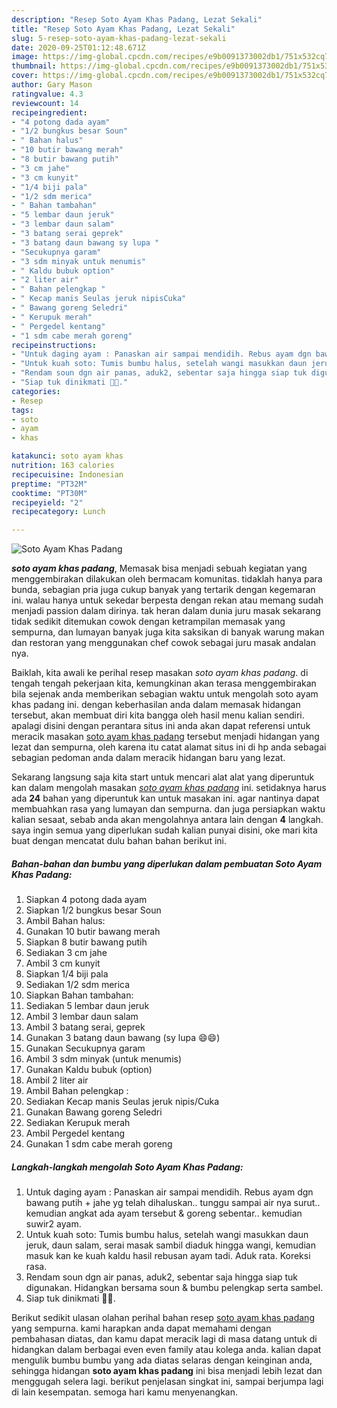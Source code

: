 ```yaml
---
description: "Resep Soto Ayam Khas Padang, Lezat Sekali"
title: "Resep Soto Ayam Khas Padang, Lezat Sekali"
slug: 5-resep-soto-ayam-khas-padang-lezat-sekali
date: 2020-09-25T01:12:48.671Z
image: https://img-global.cpcdn.com/recipes/e9b0091373002db1/751x532cq70/soto-ayam-khas-padang-foto-resep-utama.jpg
thumbnail: https://img-global.cpcdn.com/recipes/e9b0091373002db1/751x532cq70/soto-ayam-khas-padang-foto-resep-utama.jpg
cover: https://img-global.cpcdn.com/recipes/e9b0091373002db1/751x532cq70/soto-ayam-khas-padang-foto-resep-utama.jpg
author: Gary Mason
ratingvalue: 4.3
reviewcount: 14
recipeingredient:
- "4 potong dada ayam"
- "1/2 bungkus besar Soun"
- " Bahan halus"
- "10 butir bawang merah"
- "8 butir bawang putih"
- "3 cm jahe"
- "3 cm kunyit"
- "1/4 biji pala"
- "1/2 sdm merica"
- " Bahan tambahan"
- "5 lembar daun jeruk"
- "3 lembar daun salam"
- "3 batang serai geprek"
- "3 batang daun bawang sy lupa "
- "Secukupnya garam"
- "3 sdm minyak untuk menumis"
- " Kaldu bubuk option"
- "2 liter air"
- " Bahan pelengkap "
- " Kecap manis Seulas jeruk nipisCuka"
- " Bawang goreng Seledri"
- " Kerupuk merah"
- " Pergedel kentang"
- "1 sdm cabe merah goreng"
recipeinstructions:
- "Untuk daging ayam : Panaskan air sampai mendidih. Rebus ayam dgn bawang putih + jahe yg telah dihaluskan.. tunggu sampai air nya surut.. kemudian angkat ada ayam tersebut &amp; goreng sebentar.. kemudian suwir2 ayam."
- "Untuk kuah soto: Tumis bumbu halus, setelah wangi masukkan daun jeruk, daun salam, serai masak sambil diaduk hingga wangi, kemudian masuk kan ke kuah kaldu hasil rebusan ayam tadi. Aduk rata. Koreksi rasa."
- "Rendam soun dgn air panas, aduk2, sebentar saja hingga siap tuk digunakan. Hidangkan bersama soun &amp; bumbu pelengkap serta sambel."
- "Siap tuk dinikmati 💖💖."
categories:
- Resep
tags:
- soto
- ayam
- khas

katakunci: soto ayam khas 
nutrition: 163 calories
recipecuisine: Indonesian
preptime: "PT32M"
cooktime: "PT30M"
recipeyield: "2"
recipecategory: Lunch

---
```



![Soto Ayam Khas Padang](https://img-global.cpcdn.com/recipes/e9b0091373002db1/751x532cq70/soto-ayam-khas-padang-foto-resep-utama.jpg)

<b><i>soto ayam khas padang</i></b>, Memasak bisa menjadi sebuah kegiatan yang menggembirakan dilakukan oleh bermacam komunitas. tidaklah hanya para bunda, sebagian pria juga cukup banyak yang tertarik dengan kegemaran ini. walau hanya untuk sekedar berpesta dengan rekan atau memang sudah menjadi passion dalam dirinya. tak heran dalam dunia juru masak sekarang tidak sedikit ditemukan cowok dengan ketrampilan memasak yang sempurna, dan lumayan banyak juga kita saksikan di banyak warung makan dan restoran yang menggunakan chef cowok sebagai juru masak andalan nya.



Baiklah, kita awali ke perihal resep masakan <i>soto ayam khas padang</i>. di tengah tengah pekerjaan kita, kemungkinan akan terasa menggembirakan bila sejenak anda memberikan sebagian waktu untuk mengolah soto ayam khas padang ini. dengan keberhasilan anda dalam memasak hidangan tersebut, akan membuat diri kita bangga oleh hasil menu kalian sendiri. apalagi disini dengan perantara situs ini anda akan dapat referensi untuk meracik masakan <u>soto ayam khas padang</u> tersebut menjadi hidangan yang lezat dan sempurna, oleh karena itu catat alamat situs ini di hp anda sebagai sebagian pedoman anda dalam meracik hidangan baru yang lezat.


Sekarang langsung saja kita start untuk mencari alat alat yang diperuntuk kan dalam mengolah masakan <u><i>soto ayam khas padang</i></u> ini. setidaknya harus ada <b>24</b> bahan yang diperuntuk kan untuk masakan ini. agar nantinya dapat membuahkan rasa yang lumayan dan sempurna. dan juga persiapkan waktu kalian sesaat, sebab anda akan mengolahnya antara lain dengan <b>4</b> langkah. saya ingin semua yang diperlukan sudah kalian punyai disini, oke mari kita buat dengan mencatat dulu bahan bahan berikut ini.

<!--inarticleads1-->

##### Bahan-bahan dan bumbu yang diperlukan dalam pembuatan Soto Ayam Khas Padang:

1. Siapkan 4 potong dada ayam
1. Siapkan 1/2 bungkus besar Soun
1. Ambil  Bahan halus:
1. Gunakan 10 butir bawang merah
1. Siapkan 8 butir bawang putih
1. Sediakan 3 cm jahe
1. Ambil 3 cm kunyit
1. Siapkan 1/4 biji pala
1. Sediakan 1/2 sdm merica
1. Siapkan  Bahan tambahan:
1. Sediakan 5 lembar daun jeruk
1. Ambil 3 lembar daun salam
1. Ambil 3 batang serai, geprek
1. Gunakan 3 batang daun bawang (sy lupa 😄😄)
1. Gunakan Secukupnya garam
1. Ambil 3 sdm minyak (untuk menumis)
1. Gunakan  Kaldu bubuk (option)
1. Ambil 2 liter air
1. Ambil  Bahan pelengkap :
1. Sediakan  Kecap manis Seulas jeruk nipis/Cuka
1. Gunakan  Bawang goreng Seledri
1. Sediakan  Kerupuk merah
1. Ambil  Pergedel kentang
1. Gunakan 1 sdm cabe merah goreng




<!--inarticleads2-->

##### Langkah-langkah mengolah Soto Ayam Khas Padang:

1. Untuk daging ayam : Panaskan air sampai mendidih. Rebus ayam dgn bawang putih + jahe yg telah dihaluskan.. tunggu sampai air nya surut.. kemudian angkat ada ayam tersebut &amp; goreng sebentar.. kemudian suwir2 ayam.
1. Untuk kuah soto: Tumis bumbu halus, setelah wangi masukkan daun jeruk, daun salam, serai masak sambil diaduk hingga wangi, kemudian masuk kan ke kuah kaldu hasil rebusan ayam tadi. Aduk rata. Koreksi rasa.
1. Rendam soun dgn air panas, aduk2, sebentar saja hingga siap tuk digunakan. Hidangkan bersama soun &amp; bumbu pelengkap serta sambel.
1. Siap tuk dinikmati 💖💖.




Berikut sedikit ulasan olahan perihal bahan resep <u>soto ayam khas padang</u> yang sempurna. kami harapkan anda dapat memahami dengan pembahasan diatas, dan kamu dapat meracik lagi di masa datang untuk di hidangkan dalam berbagai even even family atau kolega anda. kalian dapat mengulik bumbu bumbu yang ada diatas selaras dengan keinginan anda, sehingga hidangan <b>soto ayam khas padang</b> ini bisa menjadi lebih lezat dan menggugah selera lagi. berikut penjelasan singkat ini, sampai berjumpa lagi di lain kesempatan. semoga hari kamu menyenangkan.

